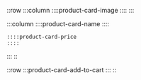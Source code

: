 ::row
  :::column
    ::::product-card-image
    ::::
  :::

  :::column
    ::::product-card-name
    ::::
  
    ::::product-card-price
    ::::
  :::
::

::row
    :::product-card-add-to-cart
    :::
::
